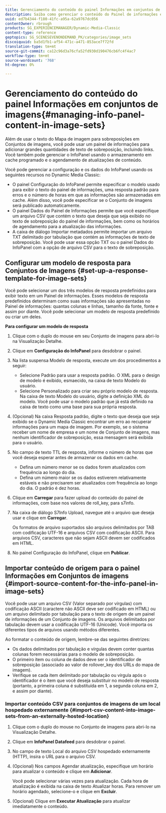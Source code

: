 ```yaml
---
title: Gerenciamento do conteúdo do painel Informações em conjuntos de imagens
description: Saiba como gerenciar o conteúdo do Painel de informações em Conjuntos de imagens.
uuid: ed7b4344-f180-41fc-a95a-62a9767dc056
contentOwner: rbrough
products: SG_EXPERIENCEMANAGER/Dynamic-Media-Classic
content-type: reference
geptopics: SG_SCENESEVENONDEMAND_PK/categories/image_sets
discoiquuid: ba5d1fb1-af54-471c-a471-853ace7f72fd
translation-type: tm+mt
source-git-commit: ca12c96d3a76cfa52fd930d190476cb6fc4f4ac7
workflow-type: tm+mt
source-wordcount: '768'
ht-degree: 0%

---
```



# Gerenciamento do conteúdo do painel Informações em conjuntos de imagens{#managing-info-panel-content-in-image-sets}

Além de usar o texto do Mapa de imagem para sobreposições em Conjuntos de imagens, você pode usar um painel de informações para adicionar grandes quantidades de texto de sobreposição, incluindo links. Você também pode gerenciar o InfoPanel usando o armazenamento em cache programado e o agendamento de atualizações de conteúdo.

Você pode gerenciar a configuração e os dados do InfoPanel usando os seguintes recursos no Dynamic Media Classic:

* O painel Configuração do InfoPanel permite especificar o modelo usado para exibir o texto do painel de informações, uma resposta padrão para erros e o número de horas em que as informações são armazenadas em cache. Além disso, você pode especificar se o Conjunto de imagens será publicado automaticamente.
* O painel Dados do Painel de Informações permite que você especifique um arquivo CSV que contém o texto que deseja que seja exibido no texto de sobreposição do painel de informações, bem como os horários de agendamento para a atualização das informações.
* A caixa de diálogo Importar metadados permite importar um arquivo TXT delimitado por tabulação que contém as informações de texto de sobreposição. Você pode usar essa opção TXT ou o painel Dados do InfoPanel com a opção de arquivo CSV para o texto de sobreposição.

## Configurar um modelo de resposta para Conjuntos de Imagens {#set-up-a-response-template-for-image-sets}

Você pode selecionar um dos três modelos de resposta predefinidos para exibir texto em um Painel de informações. Esses modelos de resposta predefinidos determinam como suas informações são apresentadas no Painel de informações: quantas colunas e linhas, tamanho da fonte, fonte e assim por diante. Você pode selecionar um modelo de resposta predefinido ou criar um deles.

**Para configurar um modelo de resposta**

1. Clique com o duplo do mouse em seu Conjunto de imagens para abri-lo na Visualização Detalhe.
1. Clique em **Configuração do InfoPanel** para desdobrar o painel.
1. Na lista suspensa Modelo de resposta, execute um dos procedimentos a seguir:

   * Selecione Padrão para usar a resposta padrão. O XML para o design de modelo é exibido, esmaecido, na caixa de texto Modelo do usuário.
   * Selecione Personalizado para criar seu próprio modelo de resposta. Na caixa de texto Modelo do usuário, digite a definição XML do modelo. Você pode usar o modelo padrão que já está definido na caixa de texto como uma base para sua própria resposta.

1. (Opcional) Na caixa Resposta padrão, digite o texto que deseja que seja exibido se o Dynamic Media Classic encontrar um erro ao recuperar informações para um mapa de imagem. Por exemplo, se o sistema receber um nome de empresa e um nome de Conjunto de imagens, mas nenhum identificador de sobreposição, essa mensagem será exibida para o usuário.
1. No campo de texto TTL de resposta, informe o número de horas que você deseja esperar antes de armazenar os dados em cache.

   * Defina um número menor se os dados forem atualizados com frequência ao longo do dia.
   * Defina um número maior se os dados estiverem relativamente estáveis e não precisarem ser atualizados com frequência ao longo do dia. O padrão é dez horas.

1. Clique em **Carregar** para fazer upload do conteúdo do painel de informações, com base nos valores de roll_key, para s7info.
1. Na caixa de diálogo S7Info Upload, navegue até o arquivo que deseja usar e clique em **Carregar**.

   Os formatos de arquivo suportados são arquivos delimitados por TAB com codificação UTF-16 e arquivos CSV com codificação ASCII. Para arquivos CSV, caracteres que não sejam ASCII devem ser codificados em HTML.

1. No painel Configuração do InfoPanel, clique em **Publicar**.

## Importar conteúdo de origem para o painel Informações em Conjuntos de imagens {#import-source-content-for-the-info-panel-in-image-sets}

Você pode usar um arquivo CSV (Valor separado por vírgulas) com codificação ASCII (caractere não ASCII deve ser codificado em HTML) ou um arquivo delimitado por tabulação para o texto de origem de um painel de informações de um Conjunto de imagens. Os arquivos delimitados por tabulação devem usar a codificação UTF-16 (Unicode). Você importa os diferentes tipos de arquivos usando métodos diferentes.

Ao formatar o conteúdo de origem, lembre-se das seguintes diretrizes:

* Os dados delimitados por tabulação e vírgulas devem conter quantas colunas forem necessárias para o modelo de sobreposição.
* O primeiro item ou coluna de dados deve ser o identificador de sobreposição (associado ao valor de rollover_key dos URLs do mapa de imagem).
* Verifique se cada item delimitado por tabulação ou vírgula após o identificador é o item que você deseja substituir no modelo de resposta (portanto, a primeira coluna é substituída em $1$, a segunda coluna em $2$, e assim por diante).

### Importar conteúdo CSV para conjuntos de imagens de um local hospedado externamente {#import-csv-content-into-image-sets-from-an-externally-hosted-location}

1. Clique com o duplo do mouse no Conjunto de imagens para abri-lo na Visualização Detalhe.
1. Clique em **InfoPanel Datafeed** para desdobrar o painel.
1. No campo de texto Local do arquivo CSV hospedado externamente (HTTP), insira o URL para o arquivo CSV.
1. (Opcional) Nos campos Agendar atualização, especifique um horário para atualizar o conteúdo e clique em **Adicionar**.

   Você pode selecionar várias vezes para atualização. Cada hora de atualização é exibida na caixa de texto Atualizar horas. Para remover um horário agendado, selecione-o e clique em **Excluir**.

1. (Opcional) Clique em **Executar Atualização** para atualizar imediatamente o conteúdo.

